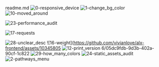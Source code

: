 readme.md
![0-responsive_device](https://github.com/vivianlove/alx-frontend/assets/103458056/c2945e55-2f1c-4263-901e-ffe9f90fb0f0)
![1-change_bg_color](https://github.com/vivianlove/alx-frontend/assets/103458056/44e38437-7960-4af0-bbc6-b44988e04ff8)
![10-moved_around](https://github.com/vivianlove/alx-frontend/assets/103458056/56d8fece-0067-4347-9b0f-91434a687e52)

![23-performance_audit](https://github.com/vivianlove/alx-frontend/assets/103458056/4b28918e-2a16-49bc-ab5f-91a98c81187f)

![17-requests](https://github.com/vivianlove/alx-frontend/assets/103458056/c28e52c4-c976-4a97-b7e0-ba8ea0e1ca27)

![28-unclear_desc](https://github.com/vivianlove/alx-frontend/assets/103458056/0bc30c0f-9146-4566-a3a9-5a96d58d83d5)
![16-weight](https://github.com/vivianlove/alx-frontend/assets/10345805
![12-print_version](https://github.com/vivianlove/alx-frontend/assets/103458056/e7bbdfe8-008e-43d7-b8dc-118283bb0e38)
6/05dc9fdb-9d3b-402a-90cf-1c822
![29-how_many_colors](https://github.com/vivianlove/alx-frontend/assets/103458056/a3b7837f-9e52-4b50-941f-5d9afa5385df)
![24-static_assets_audit](https://github.com/vivianlove/alx-frontend/assets/103458056/f2e453ac-dfef-4035-9b0f-e3b54c44c4aa)
![2-pathways_menu](https://github.com/vivianlove/alx-frontend/assets/103458056/2b64a049-8813-4a3b-953f-36e3e65d64b2)
